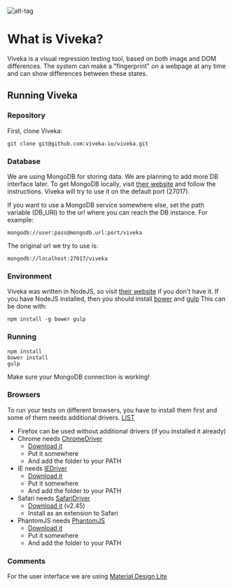 ![alt-tag](http://viveka.io/viveka.png)

# What is Viveka?

Viveka is a visual regression testing tool, based on both image and DOM differences.
The system can make a "fingerprint" on a webpage at any time and can show differences
between these states.

## Running Viveka

### Repository

First, clone Viveka:

    git clone git@github.com:viveka-io/viveka.git

### Database

We are using MongoDB for storing data. We are planning to add more DB interface later.
To get MongoDB locally, visit [their website](https://www.mongodb.org/) and follow the instructions.
Viveka will try to use it on the default port (27017).

If you want to use a MongoDB service somewhere else, set the path variable (DB_URI) to the url where
you can reach the DB instance.
For example:

    mongodb://user:pass@mongodb.url:port/viveka

The original url we try to use is:

    mongodb://localhost:27017/viveka

### Environment

Viveka was written in NodeJS, so visit [their website](https://nodejs.org/en/) if you don't have it.
If you have NodeJS installed, then you should install [bower](http://bower.io/) and [gulp](http://gulpjs.com/)
This can be done with:

    npm install -g bower gulp

### Running
    npm install
    bower install
    gulp

Make sure your MongoDB connection is working!

### Browsers

To run your tests on different browsers, you have to install them first and some of them needs additional drivers. [LIST](http://www.seleniumhq.org/download/)

* Firefox can be used without additional drivers (if you installed it already)
* Chrome needs [ChromeDriver](https://sites.google.com/a/chromium.org/chromedriver/)
    * [Download it](https://sites.google.com/a/chromium.org/chromedriver/downloads)
    * Put it somewhere
    * And add the folder to your PATH
* IE needs [IEDriver](https://code.google.com/p/selenium/wiki/InternetExplorerDriver)
    * [Download it](http://selenium-release.storage.googleapis.com/index.html)
    * Put it somewhere
    * And add the folder to your PATH
* Safari needs [SafariDriver](https://code.google.com/p/selenium/wiki/SafariDriver)
    * [Download it](http://selenium-release.storage.googleapis.com/2.45/SafariDriver.safariextz) (v2.45)
    * Install as an extension to Safari
* PhantomJS needs [PhantomJS](http://phantomjs.org/)
    * [Download it](http://phantomjs.org/download.html)
    * Put it somewhere
    * And add the folder to your PATH

### Comments

For the user interface we are using [Material Design Lite](https://github.com/google/material-design-lite)
